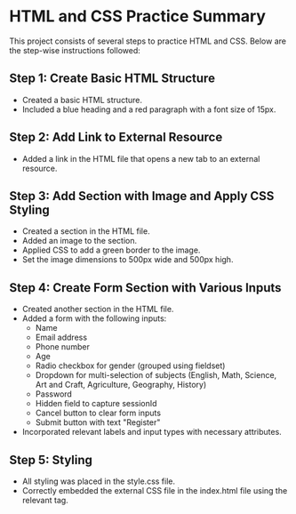 # HTML and CSS Practice Summary

This project consists of several steps to practice HTML and CSS. Below are the step-wise instructions followed:

## Step 1: Create Basic HTML Structure

- Created a basic HTML structure.
- Included a blue heading and a red paragraph with a font size of 15px.

## Step 2: Add Link to External Resource

- Added a link in the HTML file that opens a new tab to an external resource.

## Step 3: Add Section with Image and Apply CSS Styling

- Created a section in the HTML file.
- Added an image to the section.
- Applied CSS to add a green border to the image.
- Set the image dimensions to 500px wide and 500px high.

## Step 4: Create Form Section with Various Inputs

- Created another section in the HTML file.
- Added a form with the following inputs:
  - Name
  - Email address
  - Phone number
  - Age
  - Radio checkbox for gender (grouped using fieldset)
  - Dropdown for multi-selection of subjects (English, Math, Science, Art and Craft, Agriculture, Geography, History)
  - Password
  - Hidden field to capture sessionId
  - Cancel button to clear form inputs
  - Submit button with text "Register"
- Incorporated relevant labels and input types with necessary attributes.

## Step 5: Styling

- All styling was placed in the style.css file.
- Correctly embedded the external CSS file in the index.html file using the relevant <link> tag.

